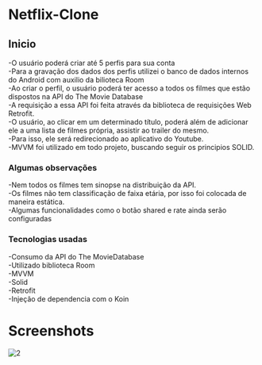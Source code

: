 # Netflix-Clone
<h2>Inicio</h2>
  -O usuário poderá criar até 5 perfis para sua conta<br />
  -Para a gravação dos dados dos perfis utilizei o banco de dados internos do Android com auxilio da bilioteca Room<br />
  -Ao criar o perfil, o usuário poderá ter acesso a todos os filmes que estão dispostos na API do The Movie Database<br />
  -A requisição a essa API foi feita através da biblioteca de requisições Web Retrofit.<br />
  -O usuário, ao clicar em um determinado título, poderá além de adicionar ele a uma lista de filmes própria, assistir ao trailer do mesmo.<br />
  -Para isso, ele será redirecionado ao aplicativo do Youtube.<br />
  -MVVM foi utilizado em todo projeto, buscando seguir os principios SOLID.<br />
  
<h3>Algumas observações</h3>
-Nem todos os filmes tem sinopse na distribuição da API.<br />
-Os filmes não tem classificação de faixa etária, por isso foi colocada de maneira estática.<br />
-Algumas funcionalidades como o botão shared e rate ainda serão configuradas<br />

<h3>Tecnologias usadas</h3>
-Consumo da API do The MovieDatabase<br />
-Utilizado biblioteca Room<br />
-MVVM<br />
-Solid</br>
-Retrofit<br>
-Injeção de dependencia com o Koin</br>

<h1>Screenshots</h1>
 

![2](https://user-images.githubusercontent.com/63808405/144665807-d551db95-df10-460f-a497-ce7897062af7.png)
